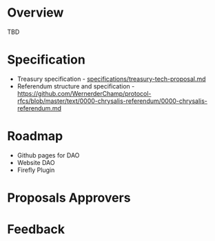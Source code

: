 # Overview
TBD

# Specification
* Treasury specification - [specifications/treasury-tech-proposal.md](specifications/treasury-tech-proposal.md)
* Referendum structure and specification - https://github.com/WernerderChamp/protocol-rfcs/blob/master/text/0000-chrysalis-referendum/0000-chrysalis-referendum.md

# Roadmap

* Github pages for DAO
* Website DAO
* Firefly Plugin

# Proposals Approvers

# Feedback
